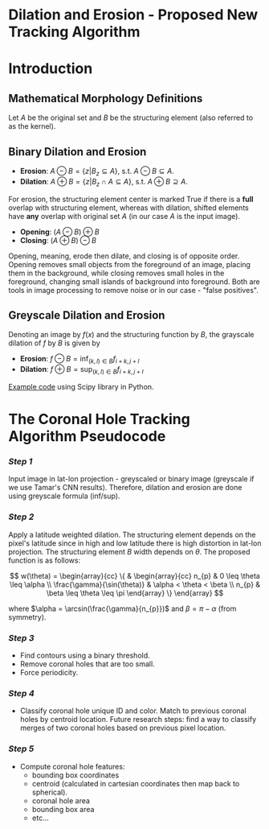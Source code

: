 # Dilation and Erosion - Proposed New Tracking Algorithm 

# Introduction 
## Mathematical Morphology Definitions
Let $A$ be the original set and $B$ be the structuring element (also referred to as the kernel).

## Binary Dilation and Erosion 

* **Erosion**: $A \ominus B = \{z| B_{z} \subseteq A\}$, s.t. $A \ominus B \subseteq A$. 
* **Dilation**: $A \oplus B = \{z| B_{z} \cap A \subseteq A\}$, s.t. $A \oplus B \supseteq A$. 

For erosion, the structuring element center is marked True if there is a **full** overlap with structuring element, whereas 
with dilation, shifted elements have **any** overlap with original set $A$ (in our case $A$ is the input image). 

* **Opening**: $(A \ominus B) \oplus B$ 
* **Closing**: $(A \oplus B) \ominus B$

Opening, meaning, erode then dilate, and closing is of opposite order. Opening removes small objects from the foreground 
of an image, placing them in the background, while closing removes small holes in the foreground, changing small islands
 of background into foreground. Both are tools in image processing to remove noise or in our case - "false positives". 

## Greyscale Dilation and Erosion
Denoting an image by $f(x)$ and the structuring function by $B$, the grayscale dilation of $f$ by $B$ is given by

* **Erosion**: $f \ominus B = \inf_{(k, l) \in B}{f_{i+k, j+l}}$
* **Dilation**: $f \oplus B = \sup_{(k, l) \in B}{f_{i+k, j+l}}$

[Example code](https://docs.scipy.org/doc/scipy/reference/generated/scipy.ndimage.grey_dilation.html?highlight=scipy%20ndimage%20morphology%20grey_dilation) using Scipy library in Python. 

# The Coronal Hole Tracking Algorithm Pseudocode

### *Step 1* 
Input image in lat-lon projection - greyscaled or binary image (greyscale if we use Tamar's CNN results).
Therefore, dilation and erosion are done using greyscale formula (inf/sup). 


### *Step 2*
Apply a latitude weighted dilation. The structuring element depends on the pixel's latitude since in high and low latitude 
there is high distortion in lat-lon projection. The structuring element $B$ width depends on $\theta$. 
The proposed function is as follows: 
                
$$
w(\theta) = \begin{array}{cc}
  \{ & 
    \begin{array}{cc}
       n_{p} & 0 \leq \theta \leq \alpha \\
       \frac{\gamma}{\sin(\theta)} & \alpha < \theta < \beta  \\
       n_{p} & \beta \leq \theta \leq \pi
    \end{array}
    \}
\end{array}
$$

where $\alpha = \arcsin(\frac{\gamma}{n_{p}})$ and $\beta = \pi - \alpha$ (from symmetry). 

### *Step 3*
* Find contours using a binary threshold. 
* Remove coronal holes that are too small. 
* Force periodicity. 

### *Step 4*
* Classify coronal hole unique ID and color. Match to previous coronal holes by centroid location.
Future research steps: find a way to classify merges of two coronal holes based on previous pixel location.

### *Step 5*
* Compute coronal hole features: 
    - bounding box coordinates
    - centroid (calculated in cartesian coordinates then map back to spherical). 
    - coronal hole area
    - bounding box area
    - etc...
